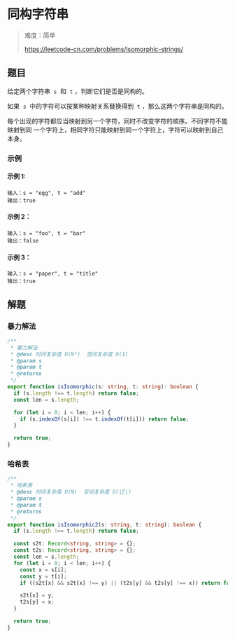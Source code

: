 # 同构字符串

> 难度：简单
>
> https://leetcode-cn.com/problems/isomorphic-strings/

## 题目

给定两个字符串  `s`  和  `t` ，判断它们是否是同构的。

如果  `s`  中的字符可以按某种映射关系替换得到  `t` ，那么这两个字符串是同构的。

每个出现的字符都应当映射到另一个字符，同时不改变字符的顺序。不同字符不能映射到同
一个字符上，相同字符只能映射到同一个字符上，字符可以映射到自己本身。

### 示例

#### 示例 1:

```
输入：s = "egg", t = "add"
输出：true
```

#### 示例 2：

```
输入：s = "foo", t = "bar"
输出：false
```

#### 示例 3：

```
输入：s = "paper", t = "title"
输出：true
```

## 解题

### 暴力解法

```typescript
/**
 * 暴力解法
 * @desc 时间复杂度 O(N²)  空间复杂度 O(1)
 * @param s
 * @param t
 * @returns
 */
export function isIsomorphic(s: string, t: string): boolean {
  if (s.length !== t.length) return false;
  const len = s.length;

  for (let i = 0; i < len; i++) {
    if (s.indexOf(s[i]) !== t.indexOf(t[i])) return false;
  }

  return true;
}
```

### 哈希表

```typescript
/**
 * 哈希表
 * @desc 时间复杂度 O(N)  空间复杂度 O(∣Σ∣)
 * @param s
 * @param t
 * @returns
 */
export function isIsomorphic2(s: string, t: string): boolean {
  if (s.length !== t.length) return false;

  const s2t: Record<string, string> = {};
  const t2s: Record<string, string> = {};
  const len = s.length;
  for (let i = 0; i < len; i++) {
    const x = s[i];
    const y = t[i];
    if ((s2t[x] && s2t[x] !== y) || (t2s[y] && t2s[y] !== x)) return false;

    s2t[x] = y;
    t2s[y] = x;
  }

  return true;
}
```
